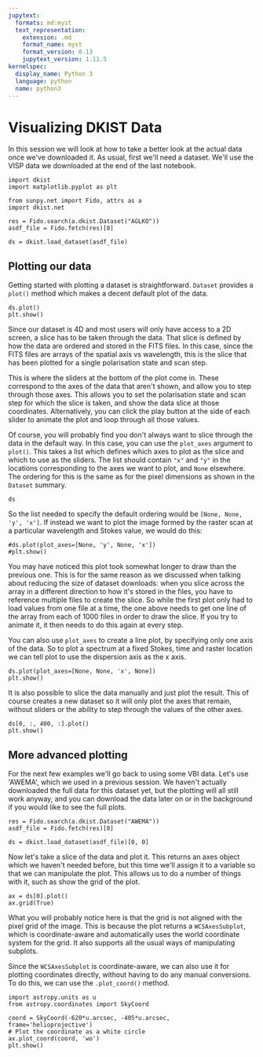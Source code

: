 ```yaml
---
jupytext:
  formats: md:myst
  text_representation:
    extension: .md
    format_name: myst
    format_version: 0.13
    jupytext_version: 1.11.5
kernelspec:
  display_name: Python 3
  language: python
  name: python3
---
```


# Visualizing DKIST Data

In this session we will look at how to take a better look at the actual data once we've downloaded it.
As usual, first we'll need a dataset.
We'll use the VISP data we downloaded at the end of the last notebook.

```{code-cell} python
import dkist
import matplotlib.pyplot as plt

from sunpy.net import Fido, attrs as a
import dkist.net
```

```{code-cell} python
res = Fido.search(a.dkist.Dataset("AGLKO"))
asdf_file = Fido.fetch(res)[0]

ds = dkist.load_dataset(asdf_file)
```

## Plotting our data

Getting started with plotting a dataset is straightforward.
`Dataset` provides a `plot()` method which makes a decent default plot of the data.

```{code-cell} python
ds.plot()
plt.show()
```

Since our dataset is 4D and most users will only have access to a 2D screen, a slice has to be taken through the data.
That slice is defined by how the data are ordered and stored in the FITS files.
In this case, since the FITS files are arrays of the spatial axis vs wavelength, this is the slice that has been plotted for a single polarisation state and scan step.

This is where the sliders at the bottom of the plot come in.
These correspond to the axes of the data that aren't shown, and allow you to step through those axes.
This allows you to set the polarisation state and scan step for which the slice is taken, and show the data slice at those coordinates.
Alternatively, you can click the play button at the side of each slider to animate the plot and loop through all those values.

Of course, you will probably find you don't always want to slice through the data in the default way.
In this case, you can use the `plot_axes` argument to `plot()`.
This takes a list which defines which axes to plot as the slice and which to use as the sliders.
The list should contain `"x"` and `"y"` in the locations corresponding to the axes we want to plot, and `None` elsewhere.
The ordering for this is the same as for the pixel dimensions as shown in the `Dataset` summary.

```{code-cell} ipython
ds
```

So the list needed to specify the default ordering would be `[None, None, 'y', 'x']`.
If instead we want to plot the image formed by the raster scan at a particular wavelength and Stokes value, we would do this:

```{code-cell} ipython
#ds.plot(plot_axes=[None, 'y', None, 'x'])
#plt.show()
```

You may have noticed this plot took somewhat longer to draw than the previous one.
This is for the same reason as we discussed when talking about reducing the size of dataset downloads: when you slice across the array in a different direction to how it's stored in the files, you have to reference multiple files to create the slice.
So while the first plot only had to load values from one file at a time, the one above needs to get one line of the array from each of 1000 files in order to draw the slice.
If you try to animate it, it then needs to do this again at every step.

You can also use `plot_axes` to create a line plot, by specifying only one axis of the data.
So to plot a spectrum at a fixed Stokes, time and raster location we can tell plot to use the dispersion axis as the x axis.

```{code-cell} ipython
ds.plot(plot_axes=[None, None, 'x', None])
plt.show()
```

It is also possible to slice the data manually and just plot the result.
This of course creates a new dataset so it will only plot the axes that remain, without sliders or the ability to step through the values of the other axes.

```{code-cell} ipython
ds[0, :, 400, :].plot()
plt.show()
```

## More advanced plotting

For the next few examples we'll go back to using some VBI data.
Let's use 'AWEMA', which we used in a previous session.
We haven't actually downloaded the full data for this dataset yet, but the plotting will all still work anyway, and you can download the data later on or in the background if you would like to see the full plots.

```{code-cell} ipython
res = Fido.search(a.dkist.Dataset("AWEMA"))
asdf_file = Fido.fetch(res)[0]

ds = dkist.load_dataset(asdf_file)[0, 0]
```

Now let's take a slice of the data and plot it.
This returns an axes object which we haven't needed before, but this time we'll assign it to a variable so that we can manipulate the plot.
This allows us to do a number of things with it, such as show the grid of the plot.

```{code-cell} ipython
ax = ds[0].plot()
ax.grid(True)
```

What you will probably notice here is that the grid is not aligned with the pixel grid of the image.
This is because the plot returns a `WCSAxesSubplot`, which is coordinate-aware and automatically uses the world coordinate system for the grid.
It also supports all the usual ways of manipulating subplots.

Since the `WCSAxesSubplot` is coordinate-aware, we can also use it for plotting coordinates directly, without having to do any manual conversions.
To do this, we can use the `.plot_coord()` method.

```{code-cell} ipython
import astropy.units as u
from astropy.coordinates import SkyCoord

coord = SkyCoord(-620*u.arcsec, -405*u.arcsec, frame='helioprojective')
# Plot the coordinate as a white circle
ax.plot_coord(coord, 'wo')
plt.show()
```
